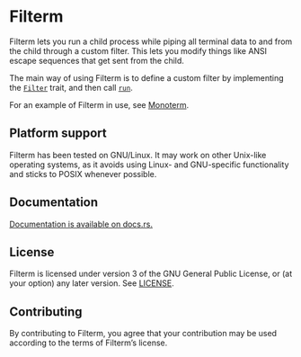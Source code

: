 Filterm
=======

Filterm lets you run a child process while piping all terminal data to and
from the child through a custom filter. This lets you modify things like
ANSI escape sequences that get sent from the child.

The main way of using Filterm is to define a custom filter by implementing
the [`Filter`] trait, and then call [`run`].

For an example of Filterm in use, see [Monoterm].

Platform support
----------------

Filterm has been tested on GNU/Linux. It may work on other Unix-like
operating systems, as it avoids using Linux- and GNU-specific functionality
and sticks to POSIX whenever possible.

[Monoterm]: https://github.com/taylordotfish/monoterm
[`Filter`]: https://docs.rs/filterm/0.4/filterm/trait.Filter.html
[`run`]: https://docs.rs/filterm/0.4/filterm/fn.run.html

Documentation
-------------

[Documentation is available on docs.rs.](https://docs.rs/filterm/0.4)

License
-------

Filterm is licensed under version 3 of the GNU General Public License,
or (at your option) any later version. See [LICENSE](LICENSE).

Contributing
------------

By contributing to Filterm, you agree that your contribution may be used
according to the terms of Filterm’s license.
